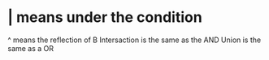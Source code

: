 # | means under the condition

^ means the reflection of B
Intersaction is the same as the AND
Union is the same as a OR
